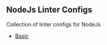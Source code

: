 ## NodeJs Linter Configs

Collection of linter configs for NodeJs

- [Basic](https://github.com/arshadkazmi42/hasattr/blob/master/.eslintrc.json)
